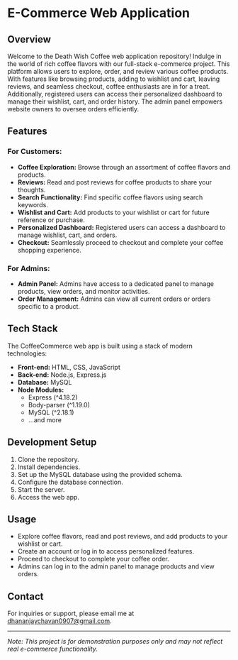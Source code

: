 # E-Commerce Web Application

## Overview

Welcome to the Death Wish Coffee web application repository! Indulge in the world of rich coffee flavors with our full-stack e-commerce project. This platform allows users to explore, order, and review various coffee products. With features like browsing products, adding to wishlist and cart, leaving reviews, and seamless checkout, coffee enthusiasts are in for a treat. Additionally, registered users can access their personalized dashboard to manage their wishlist, cart, and order history. The admin panel empowers website owners to oversee orders efficiently.

## Features

### For Customers:

- **Coffee Exploration:** Browse through an assortment of coffee flavors and products.
- **Reviews:** Read and post reviews for coffee products to share your thoughts.
- **Search Functionality:** Find specific coffee flavors using search keywords.
- **Wishlist and Cart:** Add products to your wishlist or cart for future reference or purchase.
- **Personalized Dashboard:** Registered users can access a dashboard to manage wishlist, cart, and orders.
- **Checkout:** Seamlessly proceed to checkout and complete your coffee shopping experience.

### For Admins:

- **Admin Panel:** Admins have access to a dedicated panel to manage products, view orders, and monitor activities.
- **Order Management:** Admins can view all current orders or orders specific to a product.

## Tech Stack

The CoffeeCommerce web app is built using a stack of modern technologies:

- **Front-end:** HTML, CSS, JavaScript
- **Back-end:** Node.js, Express.js
- **Database:** MySQL
- **Node Modules:**
  - Express (^4.18.2)
  - Body-parser (^1.19.0)
  - MySQL (^2.18.1)
  - ...and more

## Development Setup

1. Clone the repository.
2. Install dependencies.
3. Set up the MySQL database using the provided schema.
4. Configure the database connection.
5. Start the server.
6. Access the web app.

## Usage

- Explore coffee flavors, read and post reviews, and add products to your wishlist or cart.
- Create an account or log in to access personalized features.
- Proceed to checkout to complete your coffee order.
- Admins can log in to the admin panel to manage products and view orders.


## Contact

For inquiries or support, please email me at dhananjaychavan0907@gmail.com.

---
*Note: This project is for demonstration purposes only and may not reflect real e-commerce functionality.*
